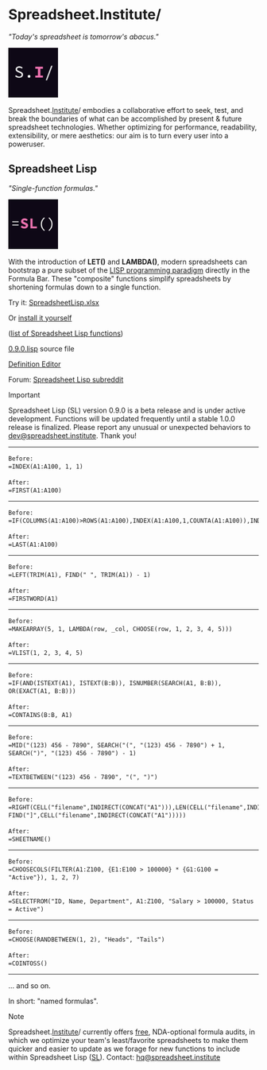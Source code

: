 # Spreadsheet.Institute/

*"Today's spreadsheet is tomorrow's abacus."*

<img src="./static/si-logo.jpeg" width="100" height="100" alt="Spreadsheet.Institute/ logo">

Spreadsheet.[Institute](https://spreadsheet.institute)/ embodies a collaborative effort to seek, test, and break the boundaries of what can be accomplished by present & future spreadsheet technologies. Whether optimizing for performance, readability, extensibility, or mere aesthetics: our aim is to turn every user into a poweruser.

## Spreadsheet Lisp

*"Single-function formulas."*

<img src="./static/sl-logo.jpeg" width="100" height="100" alt="Spreadsheet Lisp logo">

With the introduction of **LET()** and **LAMBDA()**, modern spreadsheets can bootstrap a pure subset of the [LISP programming paradigm](https://en.wikipedia.org/wiki/Lisp_(programming_language)) directly in the Formula Bar. These "composite" functions simplify spreadsheets by shortening formulas down to a single function.

Try it: [SpreadsheetLisp.xlsx](https://spreadsheet.institute/lisp/SpreadsheetLisp.xlsx)

Or [install it yourself](https://spreadsheet.institute/lisp/install)

([list of Spreadsheet Lisp functions](https://spreadsheet.institute/lisp/index.html#installation-link))

[0.9.0.lisp](./lisp/0.9.0.lisp) source file

[Definition Editor](https://spreadsheet.institute/lisp/editor)

Forum: [Spreadsheet Lisp subreddit](https://www.reddit.com/r/SpreadsheetLisp/)

> [!IMPORTANT]
> Spreadsheet Lisp (SL) version 0.9.0 is a beta release and is under active development. Functions will be updated frequently until a stable 1.0.0 release is finalized. Please report any unusual or unexpected behaviors to dev@spreadsheet.institute. Thank you!

---

```
Before:
=INDEX(A1:A100, 1, 1)

After:
=FIRST(A1:A100)
```

---

```
Before:
=IF(COLUMNS(A1:A100)>ROWS(A1:A100),INDEX(A1:A100,1,COUNTA(A1:A100)),INDEX(A1:A100,COUNTA(A1:A100),1))

After:
=LAST(A1:A100)
```

---

```
Before:
=LEFT(TRIM(A1), FIND(" ", TRIM(A1)) - 1)

After:
=FIRSTWORD(A1)
```

---

```
Before:
=MAKEARRAY(5, 1, LAMBDA(row, _col, CHOOSE(row, 1, 2, 3, 4, 5)))

After:
=VLIST(1, 2, 3, 4, 5)
```

---

```
Before:
=IF(AND(ISTEXT(A1), ISTEXT(B:B)), ISNUMBER(SEARCH(A1, B:B)), OR(EXACT(A1, B:B)))

After:
=CONTAINS(B:B, A1)
```

---

```
Before:
=MID("(123) 456 - 7890", SEARCH("(", "(123) 456 - 7890") + 1, SEARCH(")", "(123) 456 - 7890") - 1)

After:
=TEXTBETWEEN("(123) 456 - 7890", "(", ")")
```

---

```
Before:
=RIGHT(CELL("filename",INDIRECT(CONCAT("A1"))),LEN(CELL("filename",INDIRECT(CONCAT("A1"))))-FIND("]",CELL("filename",INDIRECT(CONCAT("A1")))))

After:
=SHEETNAME()
```

---

```
Before:
=CHOOSECOLS(FILTER(A1:Z100, {E1:E100 > 100000} * {G1:G100 = "Active"}), 1, 2, 7)

After:
=SELECTFROM("ID, Name, Department", A1:Z100, "Salary > 100000, Status = Active")
```

---

```
Before:
=CHOOSE(RANDBETWEEN(1, 2), "Heads", "Tails")

After:
=COINTOSS()
```

---

... and so on.

In short: "named formulas".

> [!NOTE]
> Spreadsheet.[Institute](https://spreadsheet.institute/)/ currently offers [free](https://www.investopedia.com/terms/f/free-lunch.asp), NDA-optional formula audits, in which we optimize your team's least/favorite spreadsheets to make them quicker and easier to update as we forage for new functions to include within Spreadsheet Lisp ([SL](https://spreadsheet.institute/lisp/)). Contact: hq@spreadsheet.institute